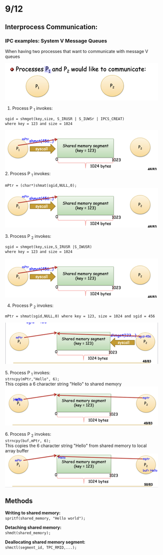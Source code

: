 # 9/12
## Interprocess Communication: 
### IPC examples: System V Message Queues

When having two processes that want to communicate with message V queues

![alt text](image-1.png)
1. Process P <sub>1</sub> invokes: <br>
```
sgid = shmget(key,size, S_IRUSR | S_IUWSr | IPCS_CREAT) 
where key = 123 and size = 1024
```
![alt text](image-3.png)<br>
2. Process P <sub>1</sub>  invokes: <br><br>
`mPtr = (char*)shmat(sgid,NULL,0);`
![alt text](image-3.png)<br>
<br>
3. Process P <sub>2</sub>  invokes: <br>
```
sgid = shmget(key,size,S_IRUSR |S_IWUSR) 
where key = 123 and size = 1024 
```
![alt text](image-3.png)<br>

4. Process P <sub>2</sub>  invokes: <br>
```
mPtr = shmat(sgid,NULL,0) where key = 123, size = 1024 and sgid = 456
```

![alt text](image-4.png)<br><br>
5. Process P <sub>1</sub>  invokes: <br>
`strncpy(mPtr,"Hello", 6);`<br>
This copies a 6 character string "Hello" to shared memory
![alt text](image-5.png)<br><br>
6. Process P <sub>2</sub>  invokes: <br> 
`strncpy(buf,mPtr, 6);`<br> 
This copies the 6 character string "Hello" from shared 
memory to local array buffer
![alt text](image-6.png)<br>
## Methods

**Writing to shared memory:**<br>
`spritf(shared_memory, "Hello world");`

**Detaching shared memory:**<br>
`shmdt(shared_memory);`

**Deallocating shared memory segment:**<br>
`shmctl(segment_id, TPC_RMID,...);`






